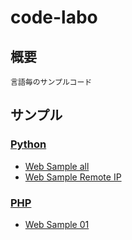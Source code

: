 # code-labo


## 概要

```
言語毎のサンプルコード
```

## サンプル

### [Python](./python)

+ [Web Sample all](./python/web-sample-all)
+ [Web Sample Remote IP](./python/web-sample-remoteip)

### [PHP](./php)

+ [Web Sample 01](./php/web-sample-01)